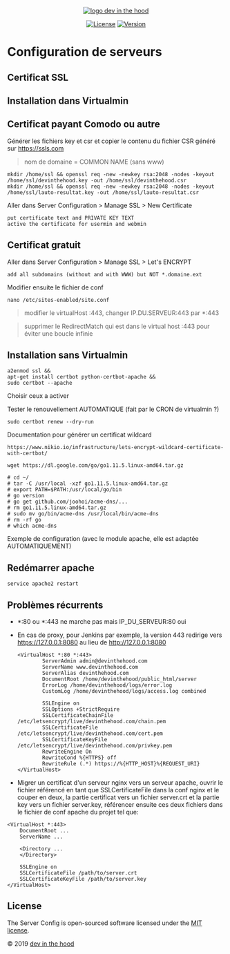 <p align="center">
    <a href="https://devinthehood.com"><img src="https://github.com/jul6art/slim-skeleton/blob/master/assets/img/logo.png?raw=true" alt="logo dev in the hood"></a>
</p>

<p align="center">
    <a href="https://opensource.org/licenses/MIT" target="_blank"><img src="https://img.shields.io/badge/License-MIT-yellow.svg" alt="License"></a>
    <a href="https://github.com/jul6art/server-config" target="_blank"><img src="https://img.shields.io/static/v1?label=stable&message=v1&color=success" alt="Version"></a>
</p>

Configuration de serveurs
=========================
Certificat SSL
--------------

Installation dans Virtualmin
----------------------------

Certificat payant Comodo ou autre
---------------------------------

Générer les fichiers key et csr et copier le contenu du fichier CSR généré sur https://ssls.com

> nom de domaine = COMMON NAME (sans www)
	
```console
mkdir /home/ssl && openssl req -new -newkey rsa:2048 -nodes -keyout /home/ssl/devinthehood.key -out /home/ssl/devinthehood.csr
mkdir /home/ssl && openssl req -new -newkey rsa:2048 -nodes -keyout /home/ssl/lauto-resultat.key -out /home/ssl/lauto-resultat.csr
```

Aller dans Server Configuration > Manage SSL > New Certificate

```console
put certificate text and PRIVATE KEY TEXT 
active the certificate for usermin and webmin
```

Certificat gratuit
------------------

Aller dans Server Configuration > Manage SSL > Let's ENCRYPT

```console
add all subdomains (without and with WWW) but NOT *.domaine.ext
```
		
Modifier ensuite le fichier de conf

```console
nano /etc/sites-enabled/site.conf
```
    
> modifier le virtualHost :443, changer IP.DU.SERVEUR:443 par *:443

> supprimer le RedirectMatch qui est dans le virtual host :443
 pour éviter une boucle infinie
 
Installation sans Virtualmin
----------------------------

```console
a2enmod ssl &&
apt-get install certbot python-certbot-apache &&
sudo certbot --apache
```
    
Choisir ceux a activer

Tester le renouvellement AUTOMATIQUE (fait par le CRON de virtualmin ?)

```console
sudo certbot renew --dry-run
```
    
Documentation pour générer un certificat wildcard

    https://www.nikio.io/infrastructure/lets-encrypt-wildcard-certificate-with-certbot/
 
```console
wget https://dl.google.com/go/go1.11.5.linux-amd64.tar.gz

# cd ~/
# tar -C /usr/local -xzf go1.11.5.linux-amd64.tar.gz
# export PATH=$PATH:/usr/local/go/bin
# go version
# go get github.com/joohoi/acme-dns/...
# rm go1.11.5.linux-amd64.tar.gz
# sudo mv go/bin/acme-dns /usr/local/bin/acme-dns
# rm -rf go
# which acme-dns
```   
  
 
Exemple de configuration (avec le module apache, elle est adaptée AUTOMATIQUEMENT)


Redémarrer apache
-----------------

```console
service apache2 restart
```

Problèmes récurrents
--------------------

* *:80 ou *:443 ne marche pas mais IP_DU_SERVEUR:80 oui

* En cas de proxy, pour Jenkins par exemple, la version 443 redirige vers https://127.0.0.1:8080 au lieu de http://127.0.0.1:8080

    ```apacheconfig
    <VirtualHost *:80 *:443>                     						
            ServerAdmin admin@devinthehood.com
            ServerName www.devinthehood.com
            ServerAlias devinthehood.com               					
            DocumentRoot /home/devinthehood/public_html/server
            ErrorLog /home/devinthehood/logs/error.log
            CustomLog /home/devinthehood/logs/access.log combined
            
            SSLEngine on									
            SSLOptions +StrictRequire							
            SSLCertificateChainFile /etc/letsencrypt/live/devinthehood.com/chain.pem		
            SSLCertificateFile /etc/letsencrypt/live/devinthehood.com/cert.pem		
            SSLCertificateKeyFile /etc/letsencrypt/live/devinthehood.com/privkey.pem		
            RewriteEngine On								
            RewriteCond %{HTTPS} off							
            RewriteRule (.*) https://%{HTTP_HOST}%{REQUEST_URI}				
    </VirtualHost>
    ```
    
* Migrer un certificat d'un serveur nginx vers un serveur apache, ouvrir le fichier référencé en tant que SSLCertificateFile dans la conf nginx et le couper en deux, la partie certificat vers un fichier server.crt et la partie key vers un fichier server.key, référencer ensuite ces deux fichiers dans le fichier de conf apache du projet tel que:

```console
<VirtualHost *:443>
	DocumentRoot ...
	ServerName ...

	<Directory ...
	</Directory>

	SSLEngine on
	SSLCertificateFile /path/to/server.crt
	SSLCertificateKeyFile /path/to/server.key
</VirtualHost>
```

License
-------

The Server Config is open-sourced software licensed under the [MIT license](https://opensource.org/licenses/MIT).

&copy; 2019 [dev in the hood](https://devinthehood.com)
